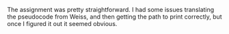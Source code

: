 The assignment was pretty straightforward. I had some issues translating the pseudocode
from Weiss, and then getting the path to print correctly, but once I figured it out
it seemed obvious. 